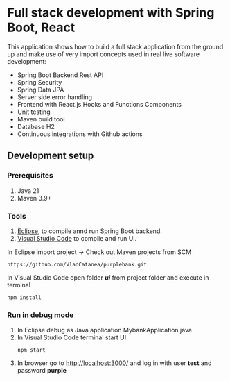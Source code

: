 
# ****Full stack development with Spring Boot, React****

This application shows how to build a full stack application from the ground up and make use of very import concepts used in real live software development:

-   Spring Boot Backend Rest API
-   Spring Security
-   Spring Data JPA
-   Server side error handling
-   Frontend with React.js Hooks and Functions Components
-   Unit testing
-   Maven build tool
-   Database H2
-   Continuous integrations with Github actions
## Development setup
### Prerequisites
1. Java 21
2. Maven 3.9+
### Tools
1.  [Eclipse](https://www.eclipse.org/downloads/), to compile annd run Spring Boot backend.
2.  [Visual Studio Code](https://code.visualstudio.com/download/)  to compile and run UI.

In Eclipse import project -> Check out Maven projects from SCM
```
https://github.com/VladCatanea/purplebank.git
```
In Visual Studio Code open folder ***ui*** from project folder and execute in terminal
```
npm install
```
### Run in debug mode
1. In Eclipse debug as Java application MybankApplication.java
2. In Visual Studio Code terminal start UI
   ```
   npm start
   ```
4. In browser go to  [http://localhost:3000/](http://localhost:3000/)  and log in with user **test** and password **purple**
